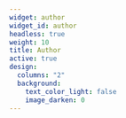 ```yaml
---
widget: author
widget_id: author
headless: true
weight: 10
title: Author
active: true
design:
  columns: "2"
  background:
    text_color_light: false
    image_darken: 0
---
```

